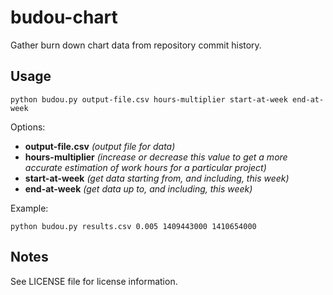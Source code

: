 budou-chart
===========

Gather burn down chart data from repository commit history.

## Usage

`python budou.py output-file.csv hours-multiplier start-at-week end-at-week`

Options:

- **output-file.csv** _(output file for data)_
- **hours-multiplier** _(increase or decrease this value to get a more accurate estimation of work hours for a particular project)_
- **start-at-week** _(get data starting from, and including, this week)_
- **end-at-week** _(get data up to, and including, this week)_

Example:

`python budou.py results.csv 0.005 1409443000 1410654000`

## Notes

See LICENSE file for license information.

